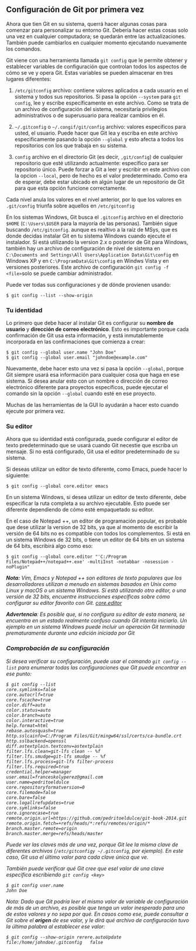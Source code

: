 ## Configuración de Git por primera vez

Ahora que tien Git en su sistema, querrá hacer algunas cosas para comenzar para personalizar su entorno Git. Debería hacer estas cosas solo una vez en cualquier computadora; se quedarán entre las actualizaciones. También puede cambiarlos en cualquier momento ejecutando nuevamente los comandos.

Git viene con una herramienta llamada `git config` que le permite obtener y establecer variables de configuración que controlan todos los aspectos de cómo se ve y opera Git. Estas variables se pueden almacenar en tres lugares diferentes:

1. `/etc/gitconfig` archivo: contiene valores aplicados a cada usuario en el sistema y todos sus repositorios. Si pasa la opción `--system` para `git config`, lee y escribe específicamente en este archivo. Como se trata de un archivo de configuración del sistema, necesitaría privilegios administrativos o de superusuario para realizar cambios en él.
2. `~/.gitconfig` o `~/.congif/git/config` archivo: valores específicos para usted, el usuario. Puede hacer que Git lea y escriba en este archivo especificamente pasando la opción `--global` y esto afecta a todos los repositorios con los que trabaja en su sistema.

3. `config` archivo en el directorio Git (es decir, `,git/config`) de cualquier repositorio que esté utilizando actualmente: específico para ser repositorio único. Puede forzar a Git a leer y escribir en este archivo con la opcion `--local`, pero de hecho es el valor predeterminado. Como era de esperar, debe estar ubicado en algún lugar de un repositorio de Git para que esta opción funcione correctamente.

Cada nivel anula los valores en el nivel anterior, por lo que los valores en `.git/config` triunfa sobre aquellos en `/etc/gitconfig`

En los sistemas Windows, Git busca el `.gitconfig` archivo en el directorio `$HOME` (`C:\Users\$USER` para la mayoría de las personas). También sigue buscando `/etc/gitconfig`. aunque es realtivo a la raíz de MSys, que es donde decidas instalar Git en tu sistema Windows cuando ejecute el instalador. Si está utilizando la version 2.x o posterior de Git para Windows, también hay un archivo de configuración de nivel de sistema en `C:\Documents and Settings\All Users\Application Data\Git\config` en Windows XP y en `C:\ProgramData\Git\config` en Windws Vista y en versiones posteriores. Este archivo de configuración `git config -f <file>`solo se puede cambiar administrador.

Puede ver todas sus configuraciones y de dónde provienen usando:

    $ git config --list --show-origin

### __Tu identidad__

Lo primero que debe hacer al instalar Git es configurar su __nombre de usuario__ y __dirección de correo electrónico__. Esto es importante porque cada confirmación de Git usa esta información, y está inmutablemente incorporada en las confirmaciones que comienza a crear:

    $ git config --global user.name "John Doe"
    $ git config --global user.email "johndoe@example.com"

Nuevamente, debe hacer esto una vez si pasa la opción `--global`, porque Git siempre usará esa información para cualquier cosa que haga en ese sistema. Si desea anular esto con un nombre o dirección de correo electrónico diferente para proyectos específicos, puede ejecutar el comando sin la opción `--global` cuando esté en ese proyecto.

Muchas de las herramientas de la GUI lo ayudarán a hacer esto cuando ejecute por primera vez.

### __Su editor__

Ahora que su identidad está configurada, puede configurar el editor de texto predeterminado que se usará cuando Git necestie que escriba un mensaje. Si no está configurado, Git usa el editor predeterminado de su sistema.

Si deseas utilizar un editor de texto diferente, como Emacs, puede hacer lo siguiente:

    $ git config --global core.editor emacs

En un sistema Windows, si desea utilizar un editor de texto diferente, debe especificar la ruta completa a su archivo ejecutable. Esto puede ser diferente dependiendo de cómo esté empaquetado su editor.

En el caso de Notepad ++, un editor de programación popular, es probable que dese utilizar la version de 32 bits, ya que al momento de escribir la versión de 64 bits no es compatible con todos los complementos. Si está en un sistema Windows de 32 bits, o tiene un editor de 64 bits en un sistema de 64 bits, escribirá algo como eso:

    $ git config --global core.editor "'C:/Program Files/Notepad++/notepad++.exe' -multiInst -notabbar -nosession -noPlugin"

<i>__Nota:__ Vim, Emacs y Notepad ++ son editores de texto populares que los desarrolladores utilizan a menudo en sistemas basados ​​en Unix como Linux y macOS o un sistema Windows. Si está utilizando otro editor, o una versión de 32 bits, encuentre instrucciones específicas sobre cómo configurar su editor favorito con Git. [core.editor](https://git-scm.com/book/en/v2/Appendix-C%3A-Git-Commands-Setup-and-Config#_core_editor)<i>

<i>__Advertencia__: Es posible que, si no configura su editor de esta manera, se encuentra en un estado realmente confuso cuando Git intenta iniciarlo. Un ejemplo en un sistema Windows puede incluir un operación Git terminada prematuramente durante una edición iniciada por Git</i>

### __Comprobación de su configuración__

Si desea verificar su configuración, puede usar el comando `git config --list` para enumerar todas las configuraciones que Git puede encontrar en ese punto:

    $ git config --list
    core.symlinks=false
    core.autocrlf=true
    core.fscache=true
    color.diff=auto
    color.status=auto
    color.branch=auto
    color.interactive=true
    help.format=html
    rebase.autosquash=true
    http.sslcainfo=C:/Program Files/Git/mingw64/ssl/certs/ca-bundle.crt
    http.sslbackend=openssl
    diff.astextplain.textconv=astextplain
    filter.lfs.clean=git-lfs clean -- %f
    filter.lfs.smudge=git-lfs smudge -- %f
    filter.lfs.process=git-lfs filter-process
    filter.lfs.required=true
    credential.helper=manager
    user.email=franceskolyperez@gmail.com
    user.name=pedritoeldulce
    core.repositoryformatversion=0
    core.filemode=false
    core.bare=false
    core.logallrefupdates=true
    core.symlinks=false
    core.ignorecase=true
    remote.origin.url=https://github.com/pedritoeldulce/git-book-2014.git
    remote.origin.fetch=+refs/heads/*:refs/remotes/origin/*
    branch.master.remote=origin
    branch.master.merge=refs/heads/master

Puede ver las claves más de una vez, porque Git lee la misma clave de diferentes archivos (`/etc/gitconfigy ~/.gitconfig`, por ejemplo). En este caso, Git usa el último valor para cada clave única que ve.

También puede verificar qué Git cree que esel valor de una clave específica escribiendo `git config <key>`

    $ git config user.name
    John Doe

<i>Nota: Dado que Git podría leer el mismo valor de variable de configuración de más de un archivo, es posible que tenga un valor inesperado para uno de estos valores y no sepa por qué. En casos como ese, puede consultar a Git sobre el __origen__ de ese valor, y le dirá qué archivo de configuración tuvo la última palabra al establecer ese valor:</i>

    $ git config --show-origin rerere.autoUpdate
    file:/home/johndoe/.gitconfig	false